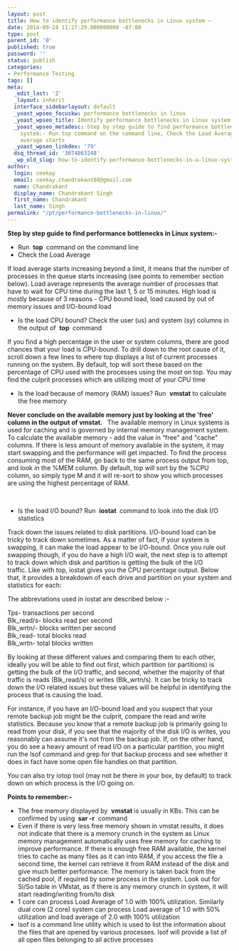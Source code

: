 ```yaml
---
layout: post
title: How to identify performance bottlenecks in Linux system –
date: 2014-09-24 11:27:29.000000000 -07:00
type: post
parent_id: '0'
published: true
password: ''
status: publish
categories:
- Performance Testing
tags: []
meta:
  _edit_last: '2'
  _layout: inherit
  interface_sidebarlayout: default
  _yoast_wpseo_focuskw: performance bottlenecks in linux
  _yoast_wpseo_title: Identify performance bottlenecks in Linux system - TechSquids
  _yoast_wpseo_metadesc: Step by step guide to find performance bottlenecks in Linux
    system:- Run top command on the command line, Check the Load Average - If load
    average starts
  _yoast_wpseo_linkdex: '79'
  dsq_thread_id: '3074863248'
  _wp_old_slug: how-to-identify-performance-bottlenecks-in-a-linux-system
author:
  login: ceekay
  email: ceekay.chandrakant88@gmail.com
  name: Chandrakant
  display_name: Chandrakant Singh
  first_name: Chandrakant
  last_name: Singh
permalink: "/pt/performance-bottlenecks-in-linux/"
---
```

 **Step by step guide to find performance bottlenecks in Linux system:-**

- Run&nbsp; **top&nbsp;** command on the command line
- Check the Load Average

If load average starts increasing beyond a limit, it means that the number of processes in the queue starts increasing (see points to remember section below). Load average represents the average number of processes that have to wait for CPU time during the last 1, 5 or 15 minutes. High load is mostly because of 3 reasons -&nbsp;CPU bound load, load caused by out of memory issues and I/O-bound load

- Is the load CPU bound? Check the user (us) and system (sy) columns in the output of&nbsp; **top&nbsp;** command

If you find a high percentage in the user or system columns, there are good chances that your load is CPU-bound. To drill down to the root cause of it, scroll down a few lines to where top displays a list of current processes running on the system. By default, top will sort these based on the percentage of CPU used with the processes using the most on top. You may find the culprit processes which are utilizing most of your CPU time

- Is the load because of memory (RAM) issues? Run&nbsp; **vmstat** to calculate the free memory

**​​​Never conclude on the available memory just by looking at the 'free' column in the output of vmstat.&nbsp;** &nbsp;The available memory in Linux systems is used for caching and is governed by internal memory management system. To calculate the available memory - add the value in “free" and "cache" columns. If there is less amount of memory available in the system, it may start swapping and the performance will get impacted. To find the process consuming most of the RAM,&nbsp;go back to the same process output from top, and look in the %MEM column. By default, top will sort by the %CPU column, so simply type M and it will re-sort to show you which processes are using the highest percentage of RAM.

&nbsp;

- Is the load I/O bound? Run&nbsp; **iostat&nbsp;** command to look into the disk I/O statistics

Track down the issues related to disk partitions. I/O-bound load can be tricky to track down sometimes. As a matter of fact, if your system is swapping, it can make the load appear to be I/O-bound. Once you rule out swapping though, if you do have a high I/O wait, the next step is to attempt to track down which disk and partition is getting the bulk of the I/O traffic.&nbsp;Like with top, iostat gives you the CPU percentage output. Below that, it provides a breakdown of each drive and partition on your system and statistics for each:

The abbreviations used in iostat are described below :-

Tps- transactions per second  
Blk\_read/s- blocks read per second  
Blk\_wrtn/- blocks written per second  
Blk\_read- total blocks read  
Blk\_wrtn- total blocks written

By looking at these different values and comparing them to each other, ideally you will be able to find out first, which partition (or partitions) is getting the bulk of the I/O traffic, and second, whether the majority of that traffic is reads (Blk\_read/s) or writes (Blk\_wrtn/s). It can be tricky to track down the I/O related issues but these values will be helpful in identifying the process that is causing the load.

For instance, if you have an I/O-bound load and you suspect that your remote backup job might be the culprit, compare the read and write statistics. Because you know that a remote backup job is primarily going to read from your disk, if you see that the majority of the disk I/O is writes, you reasonably can assume it's not from the backup job. If, on the other hand, you do see a heavy amount of read I/O on a particular partition, you might run the lsof command and grep for that backup process and see whether it does in fact have some open file handles on that partition.

You can also try iotop tool (may not be there in your box, by default) to track down on which process is the I/O going on.

**Points to remember:-**

- The free memory displayed by&nbsp; **vmstat** is usually in KBs. This can be confirmed by using **&nbsp;sar -r** &nbsp;command
- Even if there is very less free memory shown in vmstat results, it does not indicate that there is a memory crunch in the system as Linux memory management automatically uses free memory for caching to improve performance.&nbsp;If there is enough free RAM available, the kernel tries to cache as many files as it can into RAM, if you access the file a second time, the kernel can retrieve it from RAM instead of the disk and give much better performance. The memory is taken back from the cached pool, if required by some process in the system. Look out for Si/So table in VMstat, as if there is any memory crunch in system, it will start reading/writing from/to disk
- 1 core can process Load Average of 1.0 with 100% utilization. Similarly dual core (2 core) system can process Load average of 1.0 with 50% utilization and load average of 2.0 with 100% utilization
- lsof is a command line utility which is used to list the information about the files that are opened by various processes. lsof will provide a list of all open files belonging to all active processes
